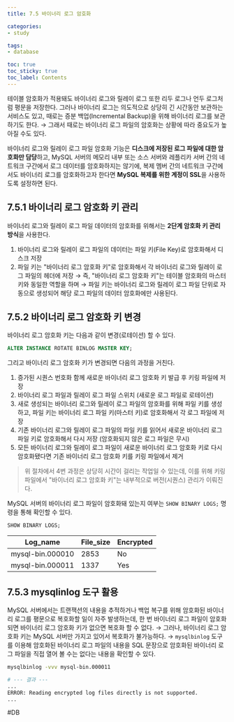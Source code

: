 ```yaml
---
title: 7.5 바이너리 로그 암호화

categories:
- study

tags:
- database

toc: true
toc_sticky: true
toc_label: Contents
---
```


테이블 암호화가 적용돼도 바이너리 로그와 릴레이 로그 또한 리두 로그나 언두 로그처럼 평문을 저장한다.
그러나 바이너리 로그는 의도적으로 상당히 긴 시간동안 보관하는 서비스도 있고, 때로는 증분 백업(Incremental Backup)을 위해 바이너리 로그를 보관하기도 한다.
→ 그래서 때로는 바이너리 로그 파일의 암호화는 상황에 따라 중요도가 높아질 수도 있다.

바이너리 로그와 릴레이 로그 파일 암호화 기능은 **디스크에 저장된 로그 파일에 대한 암호화만 담당**하고,
MySQL 서버의 메모리 내부 또는 소스 서버와 레플리카 서버 간의 네트워크 구간에서 로그 데이터를 암호화하지는 않기에, 복제 멤버 간의 네트워크 구간에서도 바이너리 로그를 암호화하고자 한다면 **MySQL 복제를 위한 계정이 SSL**을 사용하도록 설정하면 된다.

## 7.5.1 바이너리 로그 암호화 키 관리
바이너리 로그와 릴레이 로그 파일 데이터의 암호화를 위해서는 **2단계 암호화 키 관리 방식**을 사용한다.
1. 바이너리 로그와 릴레이 로그 파일의 데이터는 파일 키(File Key)로 암호화해서 디스크 저장
2. 파일 키는 "바이너리 로그 암호화 키"로 암호화해서 각 바이너리 로그와 릴레이 로그 파일의 헤더에 저장
→ 즉, "바이너리 로그 암호화 키"는 테이블 암호화의 마스터 키와 동일한 역할을 하며
→ 파일 키는 바이너리 로그와 릴레이 로그 파일 단위로 자동으로 생성되어 해당 로그 파일의 데이터 암호화에만 사용된다.

## 7.5.2 바이너리 로그 암호화 키 변경
바이너리 로그 암호화 키는 다음과 같이 변경(로테이션) 할 수 있다.
```sql
ALTER INSTANCE ROTATE BINLOG MASTER KEY;
```
그리고 바이너리 로그 암호화 키가 변경되면 다음의 과정을 거친다.
1. 증가된 시퀀스 번호화 함께 새로운 바이너리 로그 암호화 키 발급 후 키링 파일에 저장
2. 바이너리 로그 파일과 릴레이 로그 파일 스위치 (새로운 로그 파일로 로테이션)
3. 새로 생성되는 바이너리 로그와 릴레이 로그 파일의 암호화를 위해 파일 키를 생성하고, 파일 키는 바이너리 로그 파일 키(마스터 키)로 암호화해서 각 로그 파일에 저장
4. 기존 바이너리 로그와 릴레이 로그 파일의 파일 키를 읽어서 새로운 바이너리 로그 파일 키로 암호화해서 다시 저장 (암호화되지 않은 로그 파일은 무시)
5. 모든 바이너리 로그와 릴레이 로그 파일이 새로운 바이너리 로그 암호화 키로 다시 암호화됐다면 기존 바이너리 로그 암호화 키를 키링 파일에서 제거
> 위 절차에서 4번 과정은 상당히 시간이 걸리는 작업일 수 있는데, 이를 위해 키링 파일에서 "바이너리 로그 암호화 키"는 내부적으로 버전(시퀀스) 관리가 이뤄진다.

MySQL 서버의 바이너리 로그 파일이 암호화돼 있는지 여부는 `SHOW BINARY LOGS;` 명령을 통해 확인할 수 있다.
```
SHOW BINARY LOGS;
```
| Log_name         | File_size | Encrypted |
| ---------------- | --------- | --------- |
| mysql-bin.000010 | 2853      | No        |
| mysql-bin.000011 | 1337      | Yes

## 7.5.3 mysqlinlog 도구 활용
MySQL 서버에서는 트랜잭션의 내용을 추적하거나 백업 복구를 위해 암호화된 바이너리 로그를 평문으로 복호화할 일이 자주 발생하는데,
한 번 바이너리 로그 파일이 암호화되면 바이너리 로그 암호화 키가 없으면 복호화 할 수 없다.
→ 그러나, 바이너리 로그 암호화 키는 MySQL 서버만 가지고 있어서 복호화가 불가능하다.
→ `mysqlbinlog` 도구를 이용해 암호화된 바이너리 로그 파일의 내용을 SQL 문장으로 암호화된 바이너리 로그 파일을 직접 열어 볼 수는 없다는 내용을 확인할 수 있다.
```bash
mysqlbinlog -vvv mysql-bin.000011

# --- 결과 ---
...
ERROR: Reading encrypted log files directly is not supported.
...
```

#DB 